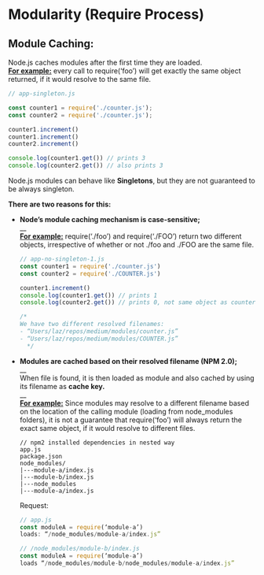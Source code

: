 # Modularity (Require Process)

## Module Caching:
Node.js caches modules after the first time they are loaded.  
**<ins>For example:</ins>** every call to require(‘foo’) will get exactly the same
object returned, if it would resolve to the same file.
```js
// app-singleton.js

const counter1 = require('./counter.js');
const counter2 = require('./counter.js');

counter1.increment()
counter1.increment()
counter2.increment()

console.log(counter1.get()) // prints 3
console.log(counter2.get()) // also prints 3
```

Node.js modules can behave like **Singletons**, but they are not guaranteed to be always 
singleton. 

**There are two reasons for this:**
  - **Node’s module caching mechanism is case-sensitive;**  
        __   
    **<ins>For example:</ins>** require(‘./foo’) and require(‘./FOO’) return two different objects, 
    irrespective of whether or not ./foo and ./FOO are the same file.
    ```js
    // app-no-singleton-1.js
    const counter1 = require('./counter.js')
    const counter2 = require('./COUNTER.js')
    
    counter1.increment()
    console.log(counter1.get()) // prints 1
    console.log(counter2.get()) // prints 0, not same object as counter1
    
    /*
    We have two different resolved filenames:
    - “Users/laz/repos/medium/modules/counter.js”
    - “Users/laz/repos/medium/modules/COUNTER.js”
      */
    ```
  - **Modules are cached based on their resolved filename (NPM 2.0);**  
         __   
    When file is found, it is then loaded as module and also cached by using its 
    filename as **cache key.**  
    __   
    **<ins>For example:</ins>** Since modules may resolve to a different filename based on the 
    location of the calling module (loading from node_modules folders), it is not a 
    guarantee that require(‘foo’) will always return the exact same object, if it 
    would resolve to different files.
    ```
    // npm2 installed dependencies in nested way
    app.js
    package.json
    node_modules/
    |---module-a/index.js
    |---module-b/index.js
    |---node_modules
    |---module-a/index.js
    ```
    Request:
    ```js
    // app.js
    const moduleA = require(‘module-a’)
    loads: “/node_modules/module-a/index.js”
    
    // /node_modules/module-b/index.js
    const moduleA = require(‘module-a’)
    loads “/node_modules/module-b/node_modules/module-a/index.js”
    ```